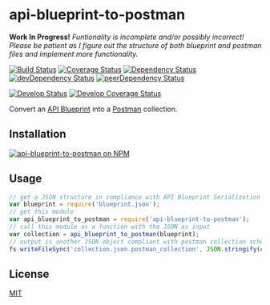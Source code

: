# api-blueprint-to-postman

__Work In Progress!__ *Funtionality is incomplete and/or possibly incorrect!  
Please be patient as I figure out the structure of both blueprint and postman files and implement more functionality.*

[![Build Status][travis-shield]][travis]
[![Coverage Status][coveralls-shield]][coveralls]
[![Dependency Status][dependencies-shield]][dependencies]
[![devDependency Status][dependencies-dev-shield]][dependencies-dev]
[![peerDependency Status][dependencies-peer-shield]][dependencies-peer]

[![Develop Status][travis-shield-develop]][travis]
[![Develop Coverage Status][coveralls-shield-develop]][coveralls]

Convert an [API Blueprint](https://apiblueprint.org/) into a [Postman](https://www.getpostman.com/) collection.


## Installation

[![api-blueprint-to-postman on NPM](https://nodei.co/npm/api-blueprint-to-postman.png?small=true)][npm]

## Usage

```javascript
// get a JSON structure in compliance with API Blueprint Serialization Scheme
var blueprint = require('blueprint.json');
// get this module
var api_blueprint_to_postman = require('api-blueprint-to-postman');
// call this module as a function with the JSON as input
var collection = api_blueprint_to_postman(blueprint);
// output is another JSON object compliant with postman collection scheme
fs.writeFileSync('collection.json.postman_collection', JSON.stringify(collection));
```

## License
[MIT](/LICENSE)


[npm]:                     https://www.npmjs.com/package/api-blueprint-to-postman
[travis]:                  https://travis-ci.org/call-a3/api-blueprint-to-postman
[travis-shield]:           https://img.shields.io/travis/call-a3/api-blueprint-to-postman.svg
[travis-shield-develop]:   https://img.shields.io/travis/call-a3/api-blueprint-to-postman/develop.svg?label=develop%20build
[coveralls]:               https://coveralls.io/r/call-a3/api-blueprint-to-postman
[coveralls-shield]:        https://img.shields.io/coveralls/call-a3/api-blueprint-to-postman.svg
[coveralls-shield-develop]:https://img.shields.io/coveralls/call-a3/api-blueprint-to-postman/develop.svg?label=develop%20coverage
[dependencies]:            https://david-dm.org/call-a3/api-blueprint-to-postman
[dependencies-dev]:        https://david-dm.org/call-a3/api-blueprint-to-postman#info=devDependencies
[dependencies-peer]:       https://david-dm.org/call-a3/api-blueprint-to-postman#info=peerDependencies
[dependencies-shield]:     https://img.shields.io/david/call-a3/api-blueprint-to-postman.svg
[dependencies-dev-shield]: https://img.shields.io/david/dev/call-a3/api-blueprint-to-postman.svg
[dependencies-peer-shield]:https://img.shields.io/david/peer/call-a3/api-blueprint-to-postman.svg
